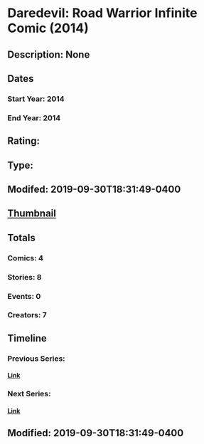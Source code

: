 # Daredevil: Road Warrior Infinite Comic (2014)
## Description: None
## Dates
### Start Year: 2014
### End Year: 2014
## Rating: 
## Type: 
## Modifed: 2019-09-30T18:31:49-0400
## [Thumbnail](http://i.annihil.us/u/prod/marvel/i/mg/b/80/5696927812808.jpg)
## Totals
### Comics: 4
### Stories: 8
### Events: 0
### Creators: 7
## Timeline
### Previous Series: 
#### [Link]()
### Next Series: 
#### [Link]()
## Modified: 2019-09-30T18:31:49-0400